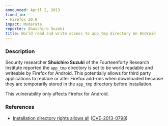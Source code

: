 ```yaml
---
announced: April 2, 2013
fixed_in:
- Firefox 20.0
impact: Moderate
reporter: Shuichiro Suzuki
title: World read and write access to app_tmp directory on Android
---
```


<h3>Description</h3>

<p>Security researcher <strong>Shuichiro Suzuki</strong> of the Fourteenforty
Research Institute reported the <code>app_tmp</code> directory is set to be
world readable and writeable by Firefox for Android. This potentially allows for
third party applications to replace or alter Firefox add-ons when downloaded
because they are temporarily stored in the <code>app_tmp</code> directory before
installation.
</p>

<p class="note">This vulnerability only affects Firefox for Android.</p>


<h3>References</h3>

<ul>
  <li><a href="https://bugzilla.mozilla.org/show_bug.cgi?id=844832">
      Installation directory rights allows all</a> (<a href="http://cve.mitre.org/cgi-bin/cvename.cgi?name=CVE-2013-0798" class="ex-ref">CVE-2013-0798</a>)</li>
</ul>



